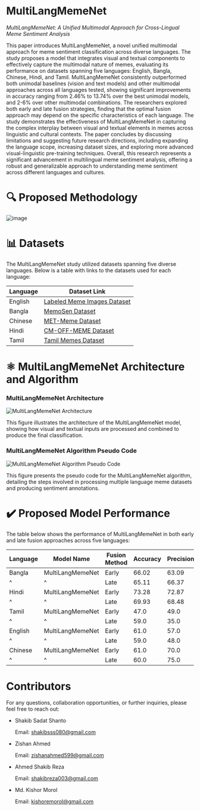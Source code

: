 # MultiLangMemeNet
*MultiLangMemeNet: A Unified Multimodal Approach for Cross-Lingual Meme Sentiment Analysis*

This paper introduces MultiLangMemeNet, a novel unified multimodal approach for meme sentiment classification across diverse languages. The study proposes a model that integrates visual and textual components to effectively capture the multimodal nature of memes, evaluating its performance on datasets spanning five languages: English, Bangla, Chinese, Hindi, and Tamil. MultiLangMemeNet consistently outperformed both unimodal baselines (vision and text models) and other multimodal approaches across all languages tested, showing significant improvements in accuracy ranging from 2.46% to 13.74% over the best unimodal models, and 2-6% over other multimodal combinations. The researchers explored both early and late fusion strategies, finding that the optimal fusion approach may depend on the specific characteristics of each language. The study demonstrates the effectiveness of MultiLangMemeNet in capturing the complex interplay between visual and textual elements in memes across linguistic and cultural contexts. The paper concludes by discussing limitations and suggesting future research directions, including expanding the language scope, increasing dataset sizes, and exploring more advanced visual-linguistic pre-training techniques. Overall, this research represents a significant advancement in multilingual meme sentiment analysis, offering a robust and generalizable approach to understanding meme sentiment across different languages and cultures.

# 🔍 Proposed Methodology
![image](https://github.com/shakib-sadat/MultiLangMemeNet/assets/62327880/864bce3b-9f7b-473e-89b3-9f9df2f18b9d)

# 📊 Datasets
The MultiLangMemeNet study utilized datasets spanning five diverse languages. Below is a table with links to the datasets used for each language:

| Language | Dataset Link |
|----------|--------------|
| English | [Labeled Meme Images Dataset](https://www.kaggle.com/datasets/hammadjavaid/6992-labeled-meme-images-dataset) |
| Bangla | [MemoSen Dataset](https://github.com/eftekhar-hossain/MemoSen-LREC2022) |
| Chinese | [MET-Meme Dataset](https://www.kaggle.com/datasets/liaolianfoka/met-meme/data) |
| Hindi | [CM-OFF-MEME Dataset](https://github.com/Gitanjali1801/CM_MEMES) |
| Tamil | [Tamil Memes Dataset](https://zenodo.org/records/4765573) |

# ⚛️ MultiLangMemeNet Architecture and Algorithm

### MultiLangMemeNet Architecture
![MultiLangMemeNet Architecture](https://github.com/shakib-sadat/MultiLangMemeNet/assets/62327880/8ed70766-7328-473c-8e75-8b7b4aafa28a)

This figure illustrates the architecture of the MultiLangMemeNet model, showing how visual and textual inputs are processed and combined to produce the final classification.

### MultiLangMemeNet Algorithm Pseudo Code
![MultiLangMemeNet Algorithm Pseudo Code](https://github.com/shakib-sadat/MultiLangMemeNet/assets/62327880/e64feca5-4091-4073-bd07-381650e106b4)

This figure presents the pseudo code for the MultiLangMemeNet algorithm, detailing the steps involved in processing multiple language meme datasets and producing sentiment annotations.

# ✔️ Proposed Model Performance

The table below shows the performance of MultiLangMemeNet in both early and late fusion approaches across five languages:

| Language | Model Name | Fusion Method | Accuracy | Precision | Recall | F1-score |
|----------|------------|---------------|----------|-----------|--------|----------|
| Bangla | MultiLangMemeNet | Early | 66.02 | 63.09 | 66.02 | 62.71 |
| ^ | ^ | Late | 65.11 | 66.37 | 65.11 | 65.52 |
| Hindi | MultiLangMemeNet | Early | 73.28 | 72.87 | 73.28 | 70.97 |
| ^ | ^ | Late | 69.93 | 68.48 | 69.93 | 68.67 |
| Tamil | MultiLangMemeNet | Early | 47.0 | 49.0 | 47.0 | 47.0 |
| ^ | ^ | Late | 59.0 | 35.0 | 59.0 | 44.0 |
| English | MultiLangMemeNet | Early | 61.0 | 57.0 | 63.0 | 56.0 |
| ^ | ^ | Late | 59.0 | 48.0 | 57.0 | 46.0 |
| Chinese | MultiLangMemeNet | Early | 61.0 | 70.0 | 61.0 | 65.2 |
| ^ | ^ | Late | 60.0 | 75.0 | 59.0 | 66.0 |

# Contributors

For any questions, collaboration opportunities, or further inquiries, please feel free to reach out:

- Shakib Sadat Shanto

  Email: shakibsss080@gmail.com

- Zishan Ahmed  

  Email: zishanahmed599@gmail.com

- Ahmed Shakib Reza  

  Email: shakibreza003@gmail.com

- Md. Kishor Morol  

  Email: kishoremorol@gmail.com
